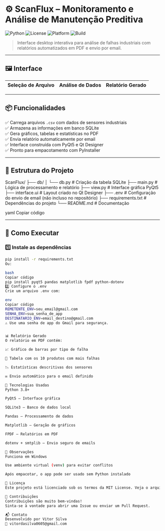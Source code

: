 # ⚙️ ScanFlux – Monitoramento e Análise de Manutenção Preditiva

![Python](https://img.shields.io/badge/Python-3.8%2B-blue?logo=python)
![License](https://img.shields.io/badge/license-MIT-green)
![Platform](https://img.shields.io/badge/platform-Windows-lightgrey)
![Build](https://img.shields.io/badge/status-em%20desenvolvimento-orange)

> Interface desktop interativa para análise de falhas industriais com relatórios automatizados em PDF e envio por email.

---

## 🖼️ Interface

| Seleção de Arquivo | Análise de Dados | Relatório Gerado |
|--------------------|------------------|------------------|

---

## 📦 Funcionalidades

✅ Carrega arquivos `.csv` com dados de sensores industriais  
✅ Armazena as informações em banco SQLite  
✅ Gera gráficos, tabelas e estatísticas no PDF  
✅ Envia relatório automaticamente por email  
✅ Interface construída com PyQt5 e Qt Designer  
✅ Pronto para empacotamento com PyInstaller

---

## 📁 Estrutura do Projeto

ScanFlux/
├── db/
│ └── db.py # Criação da tabela SQLite
├── main.py # Lógica de processamento e relatório
├── view.py # Interface gráfica PyQt5
├── interface.ui # Layout criado no Qt Designer
├── .env # Configuração do envio de email (não incluso no repositório)
├── requirements.txt # Dependências do projeto
└── README.md # Documentação

yaml
Copiar código

---

## 🚀 Como Executar

### 1️⃣ Instale as dependências

```bash
pip install -r requirements.txt
Ou:

bash
Copiar código
pip install pyqt5 pandas matplotlib fpdf python-dotenv
2️⃣ Configure o .env
Crie um arquivo .env com:

env
Copiar código
REMETENTE_ENV=seu_email@gmail.com
SENHA_ENV=sua_senha_de_app
DESTINATARIO_ENV=email_destino@gmail.com
⚠️ Use uma senha de app do Gmail para segurança.


📊 Relatório Gerado
O relatório em PDF contém:

📈 Gráfico de barras por tipo de falha

🧾 Tabela com os 10 produtos com mais falhas

📉 Estatísticas descritivas dos sensores

✉️ Envio automático para o email definido

🧠 Tecnologias Usadas
Python 3.8+

PyQt5 – Interface gráfica

SQLite3 – Banco de dados local

Pandas – Processamento de dados

Matplotlib – Geração de gráficos

FPDF – Relatórios em PDF

dotenv + smtplib – Envio seguro de emails

📌 Observações
Funciona em Windows

Use ambiente virtual (venv) para evitar conflitos

Após empacotar, o app pode ser usado sem Python instalado

📃 Licença
Este projeto está licenciado sob os termos da MIT License. Veja o arquivo LICENSE para mais detalhes.

🤝 Contribuições
Contribuições são muito bem-vindas!
Sinta-se à vontade para abrir uma Issue ou enviar um Pull Request.

📬 Contato
Desenvolvido por Vitor Silva
📧 vitordasilva0605@gmail.com
